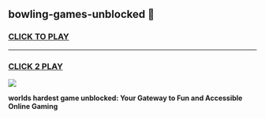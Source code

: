 
## bowling-games-unblocked 👋
<h3>
<a href="https://premium.freeplayer.one?title=bowling-games-unblocked&ref=14F">CLICK TO PLAY</a></h3>
<hr>

<h3>
<a href="https://premium.freeplayer.one?title=bowling-games-unblocked&ref=14F">CLICK 2 PLAY</a>
  
</h3>

<a href="https://premium.freeplayer.one?title=bowling-games-unblocked&ref=12F/"><img src="https://clearcache.store/games.png"></a>


**worlds hardest game unblocked: Your Gateway to Fun and Accessible Online Gaming**
